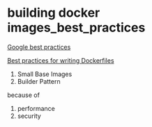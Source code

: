# building docker images_best_practices

[Google best practices](https://www.youtube.com/watch?v=wGz_cbtCiEA) 

[Best practices for writing Dockerfiles](https://docs.docker.com/develop/develop-images/dockerfile_best-practices/) 

1. Small Base Images
2. Builder Pattern

because of
1. performance
2. security